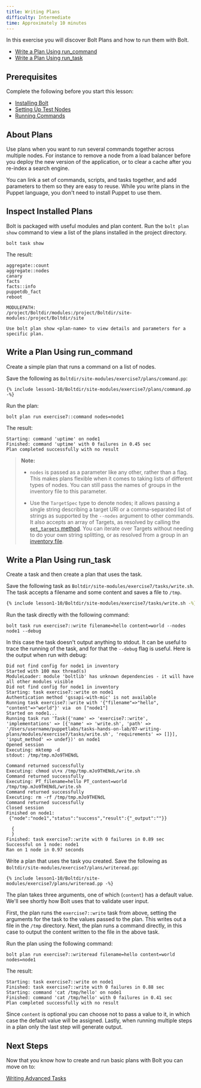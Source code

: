 ```yaml
---
title: Writing Plans
difficulty: Intermediate
time: Approximately 10 minutes
---
```


In this exercise you will discover Bolt Plans and how to run them with Bolt.

- [Write a Plan Using run_command](#write-a-plan-using-run_command)
- [Write a Plan Using run_task](#write-a-plan-using-run_task)

## Prerequisites
Complete the following before you start this lesson:

- [Installing Bolt](../01-installing-bolt)
- [Setting Up Test Nodes](../02-acquiring-nodes)
- [Running Commands](../03-running-commands)

## About Plans

Use plans when you want to run several commands together across multiple nodes. For instance to remove a node from a load balancer before you deploy the new version of the application, or to clear a cache after you re-index a search engine.

You can link a set of commands, scripts, and tasks together, and add parameters to them so they are easy to reuse. While you write plans in the Puppet language, you don't need to install Puppet to use them.

## Inspect Installed Plans

Bolt is packaged with useful modules and plan content. Run the `bolt plan show` command to view a list of the plans installed in the project directory.

```shell
bolt task show
```

The result:

```plain
aggregate::count
aggregate::nodes
canary
facts
facts::info
puppetdb_fact
reboot

MODULEPATH:
/project/Boltdir/modules:/project/Boltdir/site-modules:/project/Boltdir/site

Use bolt plan show <plan-name> to view details and parameters for a specific plan.
```


## Write a Plan Using run_command

Create a simple plan that runs a command on a list of nodes.

Save the following as `Boltdir/site-modules/exercise7/plans/command.pp`:

```puppet
{% include lesson1-10/Boltdir/site-modules/exercise7/plans/command.pp -%}
```

Run the plan:

```shell
bolt plan run exercise7::command nodes=node1
```

The result:

```plain
Starting: command 'uptime' on node1
Finished: command 'uptime' with 0 failures in 0.45 sec
Plan completed successfully with no result
```

> **Note:**
>
> * `nodes` is passed as a parameter like any other, rather than a flag. This makes plans flexible when it comes to taking lists of different types of nodes. You can still pass the names of groups in the inventory file to this parameter.
>
> * Use the `TargetSpec` type to denote nodes; it allows passing a single string describing a target URI or a comma-separated list of strings as supported by the `--nodes` argument to other commands. It also accepts an array of Targets, as resolved by calling the [`get_targets` method](https://puppet.com/docs/bolt/latest/writing_plans.html#calling-basic-plan-functions). You can iterate over Targets without needing to do your own string splitting, or as resolved from a group in an [inventory file](https://puppet.com/docs/bolt/latest/inventory_file.html).


## Write a Plan Using run_task
Create a task and then create a plan that uses the task.

Save the following task as `Boltdir/site-modules/exercise7/tasks/write.sh`. The task accepts a filename and some content and saves a file to `/tmp`.

```bash
{% include lesson1-10/Boltdir/site-modules/exercise7/tasks/write.sh -%}
```

Run the task directly with the following command:

```shell
bolt task run exercise7::write filename=hello content=world --nodes node1 --debug
```

In this case the task doesn't output anything to stdout. It can be useful to trace the running of the task, and for that the `--debug` flag is useful. Here is the output when run with debug:

```plain
Did not find config for node1 in inventory
Started with 100 max thread(s)
ModuleLoader: module 'boltlib' has unknown dependencies - it will have all other modules visible
Did not find config for node1 in inventory
Starting: task exercise7::write on node1
Authentication method 'gssapi-with-mic' is not available
Running task exercise7::write with '{"filename"=>"hello", "content"=>"world"}' via  on ["node1"]
Started on node1...
Running task run 'Task({'name' => 'exercise7::write', 'implementations' => [{'name' => 'write.sh', 'path' => '/Users/username/puppetlabs/tasks-hands-on-lab/07-writing-plans/modules/exercise7/tasks/write.sh', 'requirements' => []}], 'input_method' => undef})' on node1
Opened session
Executing: mktemp -d
stdout: /tmp/tmp.mJo9THENdL

Command returned successfully
Executing: chmod u\+x /tmp/tmp.mJo9THENdL/write.sh
Command returned successfully
Executing: PT_filename=hello PT_content=world /tmp/tmp.mJo9THENdL/write.sh
Command returned successfully
Executing: rm -rf /tmp/tmp.mJo9THENdL
Command returned successfully
Closed session
Finished on node1:
 {"node":"node1","status":"success","result":{"_output":""}}

  {
  }
Finished: task exercise7::write with 0 failures in 0.89 sec
Successful on 1 node: node1
Ran on 1 node in 0.97 seconds
```

Write a plan that uses the task you created. Save the following as `Boltdir/site-modules/exercise7/plans/writeread.pp`:

```puppet
{% include lesson1-10/Boltdir/site-modules/exercise7/plans/writeread.pp -%}
```

The plan takes three arguments, one of which (`content`) has a default value. We'll see shortly how Bolt uses that to validate user input. 

First, the plan runs the `exercise7::write` task from above, setting the arguments for the task to the values passed to the plan. This writes out a file in the `/tmp` directory. Next, the plan runs a command directly, in this case to output the content written to the file in the above task.

Run the plan using the following command:

```shell
bolt plan run exercise7::writeread filename=hello content=world nodes=node1
```

The result:

```plain
Starting: task exercise7::write on node1
Finished: task exercise7::write with 0 failures in 0.88 sec
Starting: command 'cat /tmp/hello' on node1
Finished: command 'cat /tmp/hello' with 0 failures in 0.41 sec
Plan completed successfully with no result
```


Since `content` is optional you can choose not to pass a value to it, in which case the default value will be assigned. Lastly, when running multiple steps in a plan only the last step will generate output.


## Next Steps

Now that you know how to create and run basic plans with Bolt you can move on to:

[Writing Advanced Tasks](../08-writing-advanced-tasks)
